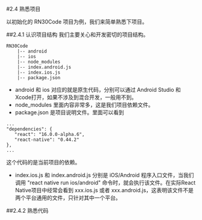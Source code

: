 #2.4 熟悉项目

以初始化的 RN30Code 项目为例，我们来简单熟悉下项目。


##2.4.1 认识项目结构
我们主要关心和开发密切的项目结构。

```
RN30Code
    |-- android
    |-- ios
    |-- node_modules
    |-- index.android.js
    |-- index.ios.js
    |-- package.json

```
* android 和 ios 对应的就是原生代码，分别可以通过 Android Studio 和 Xcode打开，如果不涉及到混合开发，一般用不到。
* node_modules 里面内容非常多，这是我们项目依赖文件。
* package.json 是项目说明文件。里面可以看到
 ```
 ...
 "dependencies": {
	"react": "16.0.0-alpha.6",
	"react-native": "0.44.2"
 },
 ...
 ```
 这个代码的是当前项目的依赖。


* index.ios.js 和 index.android.js 分别是 iOS/Android 程序入口文件，当我们调用 "react native run ios/android" 命令时，就会执行该文件。在实际React Native项目中经常会看到 xxx.ios.js 或者 xxx.android.js，这表明该文件不是两个平台通用的文件，只针对其中一个平台。

##2.4.2 熟悉代码





